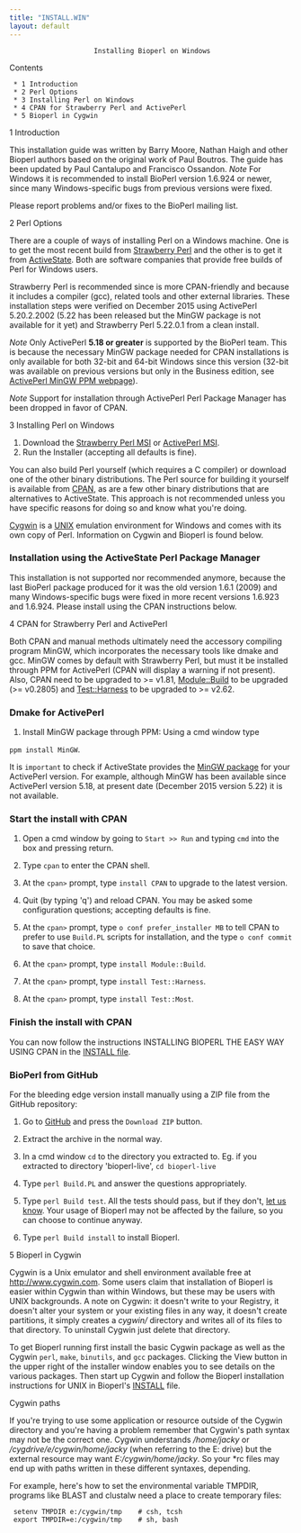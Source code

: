 ```yaml
---
title: "INSTALL.WIN"
layout: default
---
```

                         Installing Bioperl on Windows

   Contents

     * 1 Introduction
     * 2 Perl Options
     * 3 Installing Perl on Windows
     * 4 CPAN for Strawberry Perl and ActivePerl
     * 5 Bioperl in Cygwin

1 Introduction

This installation guide was written by Barry Moore, Nathan Haigh
and other Bioperl authors based on the original work of Paul Boutros. The
guide has been updated by Paul Cantalupo and Francisco Ossandon.
*Note* For Windows it is recommended to install BioPerl version 1.6.924 or 
newer, since many Windows-specific bugs from previous versions were fixed.

Please report problems and/or fixes to the BioPerl mailing list.

2 Perl Options

There are a couple of ways of installing Perl on a Windows machine. One is
to get the most recent build from [Strawberry Perl](http://strawberryperl.com/)
and the other is to get it from [ActiveState](http://www.activestate.com/).
Both are software companies that provide free builds of Perl for Windows 
users.

Strawberry Perl is recommended since is more CPAN-friendly and 
because it includes a compiler (gcc), related tools and other external 
libraries. These installation steps were verified on December 2015 using 
ActivePerl 5.20.2.2002 (5.22 has been released but the MinGW package is not 
available for it yet) and Strawberry Perl 5.22.0.1 from a clean install.

*Note* Only ActivePerl **5.18 or greater** is supported by the BioPerl team. 
This is because the necessary MinGW package needed for CPAN installations
is only available for both 32-bit and 64-bit Windows since this version
(32-bit was available on previous versions but only in the Business edition,
see [ActivePerl MinGW PPM webpage](http://www.activestate.com/activeperl/downloads)).

*Note* Support for installation through ActivePerl Perl Package Manager has been dropped in favor of CPAN.

3 Installing Perl on Windows

1. Download the [Strawberry Perl MSI](http://strawberryperl.com/releases.html) or [ActivePerl MSI](http://www.activestate.com/activeperl/downloads).
2. Run the Installer (accepting all defaults is fine).

You can also build Perl yourself (which requires a C compiler) or download
one of the other binary distributions. The Perl source for building it
yourself is available from [CPAN](http://www.cpan.org/), as are a few other binary distributions that are alternatives to ActiveState. This approach is 
not recommended unless you have specific reasons for doing so and know what 
you're doing.

[Cygwin](http://en.wikipedia.org/wiki/Cygwin) is a [UNIX](http://en.wikipedia.org/wiki/UNIX) emulation environment for Windows and comes with its own copy of Perl. Information on Cygwin and Bioperl is found below.

### Installation using the ActiveState Perl Package Manager

This installation is not supported nor recommended anymore, because the last
BioPerl package produced for it was the old version 1.6.1 (2009) and many
Windows-specific bugs were fixed in more recent versions 1.6.923 and 1.6.924.
Please install using the CPAN instructions below.

4 CPAN for Strawberry Perl and ActivePerl

Both CPAN and manual methods ultimately need the accessory compiling program
MinGW, which incorporates the necessary tools like dmake and gcc. MinGW comes
by default with Strawberry Perl, but must it be installed through PPM for 
ActivePerl (CPAN will display a warning if not present). Also, CPAN need to be 
upgraded to >= v1.81, [Module::Build](https://metacpan.org/pod/Module::Build) 
to be upgraded (>= v0.2805) and [Test::Harness](https://metacpan.org/pod/Test::Harness) to be upgraded to >= v2.62.

### Dmake for ActivePerl

1) Install MinGW package through PPM: Using a cmd window type

`ppm install MinGW`.

It is `important` to check if ActiveState provides the
[MinGW package](http://code.activestate.com/ppm/MinGW/) for your ActivePerl version. For example, although MinGW has been available since ActivePerl 
version 5.18, at present date (December 2015 version 5.22) it is not available. 

### Start the install with CPAN

1) Open a cmd window by going to `Start >> Run` and typing `cmd`
into the box and pressing return.

2) Type `cpan` to enter the CPAN shell.

3) At the `cpan>` prompt, type `install CPAN` to upgrade to the
latest version.

4) Quit (by typing 'q') and reload CPAN. You may be asked some
configuration questions; accepting defaults is fine.

5) At the `cpan>` prompt, type `o conf prefer_installer MB` to tell
CPAN to prefer to use `Build.PL` scripts for installation, and the type `o conf commit` to save that choice.

6) At the `cpan>` prompt, type `install Module::Build`.

7) At the `cpan>` prompt, type `install Test::Harness`.

8) At the `cpan>` prompt, type `install Test::Most`.

### Finish the install with CPAN

You can now follow the instructions INSTALLING BIOPERL THE EASY WAY
USING CPAN in the [INSTALL file](INSTALL.html).

### BioPerl from GitHub

For the bleeding edge version install manually using a ZIP file from the
GitHub repository:

1) Go to [GitHub](https://github.com/bioperl/bioperl-live) and press the 
`Download ZIP` button.

2) Extract the archive in the normal way.

3) In a cmd window `cd` to the directory you extracted to. Eg. if
you extracted to directory 'bioperl-live', `cd bioperl-live`

4) Type `perl Build.PL` and answer the questions appropriately.

5) Type `perl Build test`. All the tests should pass, but if they don't,
[let us know](https://github.com/bioperl/bioperl-live/issues). Your usage of 
Bioperl may not be affected by the failure, so you can choose to continue 
anyway.

6) Type `perl Build install` to install Bioperl.

5 Bioperl in Cygwin

Cygwin is a Unix emulator and shell environment available free at
http://www.cygwin.com. Some users claim that installation of Bioperl is 
easier within Cygwin than within Windows, but these may be users with UNIX 
backgrounds. A note on Cygwin: it doesn't write to your Registry, it doesn't 
alter your system or your existing files in any way, it doesn't create 
partitions, it simply creates a *cygwin/* directory and writes all of its 
files to that directory. To uninstall Cygwin just delete that directory.

To get Bioperl running first install the basic Cygwin package as well as
the Cygwin `perl`, `make`, `binutils`, and `gcc` packages. Clicking the View
button in the upper right of the installer window enables you to see
details on the various packages. Then start up Cygwin and follow the
Bioperl installation instructions for UNIX in Bioperl's [INSTALL](INSTALL.hmtl)
file.

Cygwin paths

If you're trying to use some application or resource outside of the Cygwin
directory and you're having a problem remember that Cygwin's path syntax
may not be the correct one. Cygwin understands */home/jacky* or
*/cygdrive/e/cygwin/home/jacky* (when referring to the E: drive) but the
external resource may want *E:/cygwin/home/jacky*. So your *rc files may end
up with paths written in these different syntaxes, depending.

For example, here's how to set the environmental variable TMPDIR, programs 
like BLAST and clustalw need a place to create temporary files:

     setenv TMPDIR e:/cygwin/tmp    # csh, tcsh
     export TMPDIR=e:/cygwin/tmp    # sh, bash
